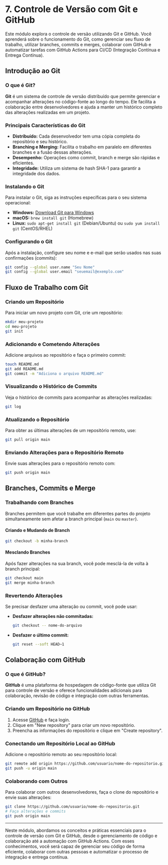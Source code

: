 # 7. Controle de Versão com Git e GitHub

Este módulo explora o controle de versão utilizando Git e GitHub. Você aprenderá sobre o funcionamento do Git, como gerenciar seu fluxo de trabalho, utilizar branches, commits e merges, colaborar com GitHub e automatizar tarefas com GitHub Actions para CI/CD (Integração Contínua e Entrega Contínua).

## Introdução ao Git

### O que é Git?

**Git** é um sistema de controle de versão distribuído que permite gerenciar e acompanhar alterações no código-fonte ao longo do tempo. Ele facilita a colaboração entre desenvolvedores e ajuda a manter um histórico completo das alterações realizadas em um projeto.

### Principais Características do Git

- **Distribuído:** Cada desenvolvedor tem uma cópia completa do repositório e seu histórico.
- **Branching e Merging:** Facilita o trabalho em paralelo em diferentes branches e a fusão dessas alterações.
- **Desempenho:** Operações como commit, branch e merge são rápidas e eficientes.
- **Integridade:** Utiliza um sistema de hash SHA-1 para garantir a integridade dos dados.

### Instalando o Git

Para instalar o Git, siga as instruções específicas para o seu sistema operacional:

- **Windows:** [Download Git para Windows](https://git-scm.com/download/win)
- **macOS:** `brew install git` (Homebrew)
- **Linux:** `sudo apt-get install git` (Debian/Ubuntu) ou `sudo yum install git` (CentOS/RHEL)

### Configurando o Git

Após a instalação, configure seu nome e e-mail que serão usados nas suas confirmações (commits):

```bash
git config --global user.name "Seu Nome"
git config --global user.email "seuemail@exemplo.com"
```

## Fluxo de Trabalho com Git

### Criando um Repositório

Para iniciar um novo projeto com Git, crie um repositório:

```bash
mkdir meu-projeto
cd meu-projeto
git init
```

### Adicionando e Cometendo Alterações

Adicione arquivos ao repositório e faça o primeiro commit:

```bash
touch README.md
git add README.md
git commit -m "Adiciona o arquivo README.md"
```

### Visualizando o Histórico de Commits

Veja o histórico de commits para acompanhar as alterações realizadas:

```bash
git log
```

### Atualizando o Repositório

Para obter as últimas alterações de um repositório remoto, use:

```bash
git pull origin main
```

### Enviando Alterações para o Repositório Remoto

Envie suas alterações para o repositório remoto com:

```bash
git push origin main
```

## Branches, Commits e Merge

### Trabalhando com Branches

Branches permitem que você trabalhe em diferentes partes do projeto simultaneamente sem afetar a branch principal (`main` ou `master`).

#### Criando e Mudando de Branch

```bash
git checkout -b minha-branch
```

#### Mesclando Branches

Após fazer alterações na sua branch, você pode mesclá-la de volta à branch principal:

```bash
git checkout main
git merge minha-branch
```

### Revertendo Alterações

Se precisar desfazer uma alteração ou commit, você pode usar:

- **Desfazer alterações não commitadas:**

  ```bash
  git checkout -- nome-do-arquivo
  ```

- **Desfazer o último commit:**

  ```bash
  git reset --soft HEAD~1
  ```

## Colaboração com GitHub

### O que é GitHub?

**GitHub** é uma plataforma de hospedagem de código-fonte que utiliza Git para controle de versão e oferece funcionalidades adicionais para colaboração, revisão de código e integração com outras ferramentas.

### Criando um Repositório no GitHub

1. Acesse [GitHub](https://github.com/) e faça login.
2. Clique em "New repository" para criar um novo repositório.
3. Preencha as informações do repositório e clique em "Create repository".

### Conectando um Repositório Local ao GitHub

Adicione o repositório remoto ao seu repositório local:

```bash
git remote add origin https://github.com/usuario/nome-do-repositorio.git
git push -u origin main
```

### Colaborando com Outros

Para colaborar com outros desenvolvedores, faça o clone do repositório e envie suas alterações:

```bash
git clone https://github.com/usuario/nome-do-repositorio.git
# Faça alterações e commits
git push origin main
```
---

Neste módulo, abordamos os conceitos e práticas essenciais para o controle de versão com Git e GitHub, desde o gerenciamento de código e colaboração até a automação com GitHub Actions. Com esses conhecimentos, você será capaz de gerenciar seu código de forma eficiente, colaborar com outras pessoas e automatizar o processo de integração e entrega contínua.